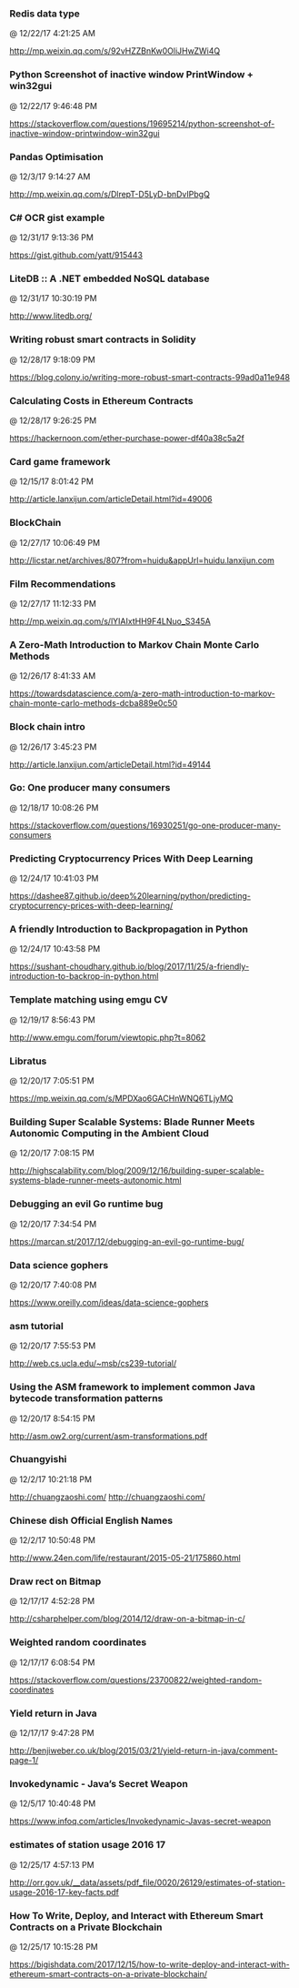 ﻿

### Redis data type
@ 12/22/17 4:21:25 AM

http://mp.weixin.qq.com/s/92vHZZBnKw0OliJHwZWi4Q



### Python Screenshot of inactive window PrintWindow + win32gui
@ 12/22/17 9:46:48 PM

https://stackoverflow.com/questions/19695214/python-screenshot-of-inactive-window-printwindow-win32gui



### Pandas Optimisation
@ 12/3/17 9:14:27 AM

http://mp.weixin.qq.com/s/DlrepT-D5LyD-bnDvIPbgQ




### C# OCR gist example
@ 12/31/17 9:13:36 PM

https://gist.github.com/yatt/915443



### LiteDB :: A .NET embedded NoSQL database
@ 12/31/17 10:30:19 PM

http://www.litedb.org/





### Writing robust smart contracts in Solidity
@ 12/28/17 9:18:09 PM

https://blog.colony.io/writing-more-robust-smart-contracts-99ad0a11e948



### Calculating Costs in Ethereum Contracts
@ 12/28/17 9:26:25 PM

https://hackernoon.com/ether-purchase-power-df40a38c5a2f





### Card game framework
@ 12/15/17 8:01:42 PM

http://article.lanxijun.com/articleDetail.html?id=49006





### BlockChain
@ 12/27/17 10:06:49 PM

http://licstar.net/archives/807?from=huidu&appUrl=huidu.lanxijun.com



### Film Recommendations
@ 12/27/17 11:12:33 PM

http://mp.weixin.qq.com/s/lYIAIxtHH9F4LNuo_S345A




### A Zero-Math Introduction to Markov Chain Monte Carlo Methods
@ 12/26/17 8:41:33 AM

https://towardsdatascience.com/a-zero-math-introduction-to-markov-chain-monte-carlo-methods-dcba889e0c50


### Block chain intro
@ 12/26/17 3:45:23 PM

http://article.lanxijun.com/articleDetail.html?id=49144



### Go: One producer many consumers
@ 12/18/17 10:08:26 PM

https://stackoverflow.com/questions/16930251/go-one-producer-many-consumers




### Predicting Cryptocurrency Prices With Deep Learning
@ 12/24/17 10:41:03 PM

https://dashee87.github.io/deep%20learning/python/predicting-cryptocurrency-prices-with-deep-learning/


### A friendly Introduction to Backpropagation in Python
@ 12/24/17 10:43:58 PM

https://sushant-choudhary.github.io/blog/2017/11/25/a-friendly-introduction-to-backrop-in-python.html



### Template matching using emgu CV
@ 12/19/17 8:56:43 PM

http://www.emgu.com/forum/viewtopic.php?t=8062




### Libratus
@ 12/20/17 7:05:51 PM

https://mp.weixin.qq.com/s/MPDXao6GACHnWNQ6TLjyMQ



### Building Super Scalable Systems: Blade Runner Meets Autonomic Computing in the Ambient Cloud
@ 12/20/17 7:08:15 PM

http://highscalability.com/blog/2009/12/16/building-super-scalable-systems-blade-runner-meets-autonomic.html


### Debugging an evil Go runtime bug
@ 12/20/17 7:34:54 PM

https://marcan.st/2017/12/debugging-an-evil-go-runtime-bug/



### Data science gophers
@ 12/20/17 7:40:08 PM

https://www.oreilly.com/ideas/data-science-gophers



### asm tutorial
@ 12/20/17 7:55:53 PM

http://web.cs.ucla.edu/~msb/cs239-tutorial/



### Using the ASM framework to implement common Java bytecode transformation patterns
@ 12/20/17 8:54:15 PM

http://asm.ow2.org/current/asm-transformations.pdf




### Chuangyishi
@ 12/2/17 10:21:18 PM

http://chuangzaoshi.com/ <http://chuangzaoshi.com/>


### Chinese dish Official English Names
@ 12/2/17 10:50:48 PM

http://www.24en.com/life/restaurant/2015-05-21/175860.html




### Draw rect on Bitmap
@ 12/17/17 4:52:28 PM

http://csharphelper.com/blog/2014/12/draw-on-a-bitmap-in-c/



### Weighted random coordinates
@ 12/17/17 6:08:54 PM

https://stackoverflow.com/questions/23700822/weighted-random-coordinates



### Yield return in Java
@ 12/17/17 9:47:28 PM

http://benjiweber.co.uk/blog/2015/03/21/yield-return-in-java/comment-page-1/




### Invokedynamic - Java’s Secret Weapon
@ 12/5/17 10:40:48 PM

https://www.infoq.com/articles/Invokedynamic-Javas-secret-weapon




### estimates of station usage 2016 17
@ 12/25/17 4:57:13 PM

http://orr.gov.uk/__data/assets/pdf_file/0020/26129/estimates-of-station-usage-2016-17-key-facts.pdf


### How To Write, Deploy, and Interact with Ethereum Smart Contracts on a Private Blockchain
@ 12/25/17 10:15:28 PM

https://bigishdata.com/2017/12/15/how-to-write-deploy-and-interact-with-ethereum-smart-contracts-on-a-private-blockchain/


